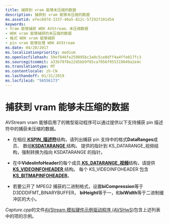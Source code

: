 ```yaml
---
title: 捕获到 vram 能够未压缩的数据
description: 捕获到 vram 能够未压缩的数据
ms.assetid: efec607d-3337-40a5-812c-57292f201d54
keywords:
- Vram 能够捕获 WDK AVStream，未压缩数据
- WDK vram 能够捕获的未压缩的数据
- 格式 WDK vram 能够捕获
- pin vram 能够处理 WDK AVStream
ms.date: 04/20/2017
ms.localizationpriority: medium
ms.openlocfilehash: 59ef846fe259895bc3a0c5ce0dff4a4ffe017fc3
ms.sourcegitcommit: a33b7978e22d5bb9f65ca7056f955319049a2e4c
ms.translationtype: MT
ms.contentlocale: zh-CN
ms.lasthandoff: 01/31/2019
ms.locfileid: "56556173"
---
```

# <a name="capturing-uncompressed-data-to-vram"></a>捕获到 vram 能够未压缩的数据


AVStream vram 能够启用了的微型驱动程序可以通过提供以下支持捕获 pin 描述符中的捕获未压缩的数据。

-   在相应[ **KSPIN\_描述符**](https://msdn.microsoft.com/library/windows/hardware/ff563533)结构，请列出捕获 pin 支持中的格式**DataRanges**成员、 数组[**KSDATARANGE** ](https://msdn.microsoft.com/library/windows/hardware/ff561658)结构。 提供的指针到 KS\_DATARANGE\_视频结构，强制转换为指向 KSDATARANGE 的指针。

-   在中**VideoInfoHeader**的每个成员[ **KS\_DATARANGE\_视频**](https://msdn.microsoft.com/library/windows/hardware/ff567628)结构，请提供[ **KS\_VIDEOINFOHEADER** ](https://msdn.microsoft.com/library/windows/hardware/ff567700)结构。 每个 KS\_VIDEOINFOHEADER 包含[ **KS\_BITMAPINFOHEADER**](https://msdn.microsoft.com/library/windows/hardware/ff567305)。

-   若要公开了 MPEG2 捕获的二进制格式，设置**biCompression**等于 D3DDDIFMT\_BINARYBUFFER， **biHeight**等于一，和**biWidth**等于二进制缓冲区的大小。

*Capture.cpp*的文件[AVStream 模拟硬件示例驱动程序 (AVSHwS)](https://go.microsoft.com/fwlink/p/?linkid=256083)包含上述列表中的项的示例。

 

 




